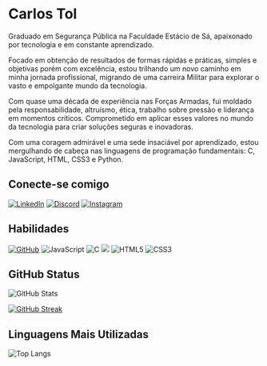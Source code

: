 # Carlos Tol

Graduado em Segurança Pública na Faculdade Estácio de Sá, apaixonado por tecnologia e em constante aprendizado.

Focado em obtenção de resultados de formas rápidas e práticas, simples e objetivas porém com excelência, estou trilhando um novo caminho em minha jornada profissional, migrando de uma carreira Militar para explorar o vasto e empolgante mundo da tecnologia. 

Com quase uma década de experiência nas Forças Armadas, fui moldado pela responsabilidade, altruísmo, ética, trabalho sobre pressão e liderança em momentos críticos. Comprometido em aplicar esses valores no mundo da tecnologia para criar soluções seguras e inovadoras.

Com uma coragem admirável e uma sede insaciável por aprendizado, estou mergulhando de cabeça nas linguagens de programação fundamentais: C, JavaScript, HTML, CSS3 e Python.

## Conecte-se comigo
[![LinkedIn](https://img.shields.io/badge/LinkedIn-0077B5?style=for-the-badge&logo=linkedin&logoColor=white)](https://www.linkedin.com/in/carlostolhayashida/) [![Discord](https://img.shields.io/badge/Discord-7289DA?style=for-the-badge&logo=discord&logoColor=white)](https://discord.com/channels/@caarlostol/) 
[![Instagram](https://img.shields.io/badge/-Instagram-%23E4405F?style=for-the-badge&logo=instagram&logoColor=white)](https://www.instagram.com/caarlostol/)

## Habilidades
[![GitHub](https://img.shields.io/badge/GitHub-100000?style=for-the-badge&logo=github&logoColor=white)](https://github.com/caarlostol)   ![JavaScript](https://img.shields.io/badge/JavaScript-000?style=for-the-badge&logo=javascript&logoColor=F0DB4F)   ![C](https://img.shields.io/badge/C-00599C?style=for-the-badge&logo=c&logoColor=white)   <img src="https://img.shields.io/badge/Python-14354C?style=for-the-badge&logo=python&logoColor=white" /> ![HTML5](https://img.shields.io/badge/HTML5-000?style=for-the-badge&logo=html5) ![CSS3](https://img.shields.io/badge/CSS3-000?style=for-the-badge&logo=css3&logoColor=blue)



## GitHub Status
![GitHub Stats](https://github-readme-stats.vercel.app/api?username=caarlostol&theme=transparent&bg_color=000&border_color=#4747d1&show_icons=true&icon_color=#4747d1&title_color=fff&text_color=FFF&hide_title=true)

[![GitHub Streak](https://streak-stats.demolab.com/?user=caarlostol&theme=bear&background=000&border=#4747d1&dates=FFF)](https://github.com/1rods)

## Linguagens Mais Utilizadas

![Top Langs](https://github-readme-stats-git-masterrstaa-rickstaa.vercel.app/api/top-langs/?username=caarlostol&bg_color=000&border_color=30A3DC&title_color=E94D5F&text_color=FFF)

